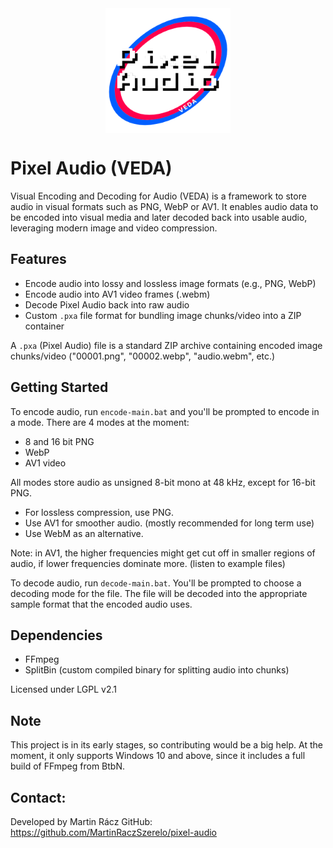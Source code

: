 <div style="display:flex;justify-content:center">
  <img height="200" width="200" src="pixel-audio-logo.png"/>
</div>

# Pixel Audio (VEDA)

Visual Encoding and Decoding for Audio (VEDA) is a framework to store audio in visual formats 
such as PNG, WebP or AV1. It enables audio data to be encoded into visual media and 
later decoded back into usable audio, leveraging modern image and video compression.

## Features
- Encode audio into lossy and lossless image formats (e.g., PNG, WebP)
- Encode audio into AV1 video frames (.webm)
- Decode Pixel Audio back into raw audio
- Custom <code>.pxa</code> file format for bundling image chunks/video into a ZIP container

A <code>.pxa</code> (Pixel Audio) file is a standard ZIP archive containing encoded image chunks/video ("00001.png", "00002.webp", "audio.webm", etc.)

## Getting Started
To encode audio, run <code>encode-main.bat</code> and you'll be prompted to encode in a mode. There are 4 modes at the moment:
- 8 and 16 bit PNG
- WebP
- AV1 video

All modes store audio as unsigned 8-bit mono at 48 kHz, except for 16-bit PNG.
- For lossless compression, use PNG.
- Use AV1 for smoother audio. (mostly recommended for long term use)
- Use WebM as an alternative.

Note: in AV1, the higher frequencies might get cut off in smaller regions of audio, if lower frequencies dominate more. (listen to example files)

To decode audio, run <code>decode-main.bat</code>. You'll be prompted to choose a decoding mode for the file. The file will be decoded into the appropriate sample format that the encoded audio uses.

## Dependencies
- FFmpeg
- SplitBin (custom compiled binary for splitting audio into chunks)

Licensed under LGPL v2.1

## Note
This project is in its early stages, so contributing would be a big help. At the moment, it only supports Windows 10 and above, since it includes a full build of FFmpeg from BtbN.

## Contact:
Developed by Martin Rácz
GitHub: https://github.com/MartinRaczSzerelo/pixel-audio
